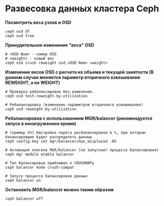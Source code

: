 # Развесовка данных кластера Ceph

**Посмотреть веса узлов и OSD**

	ceph osd df
	ceph osd tree
	
**Принудительное изменение "веса" OSD**
 
	# <OSD Num> - номер OSD
	# <weight> - новый вес
	ceph osd crush reweight osd.<OSD Num> <weight>

**Изменение весов OSD с расчета их объема и текущей занятости (В данном случае меняется параметр  вторичного взвешивания REWEIGHT, а не WEIGHT)**

	# Проверка ребалансировки без изменения.
	ceph osd test-reweight-by-utilization    
	
	# Ребалансировка (изменение параметров вторичного взвешивания)
	ceph osd reweight-by-utilization	 

**Ребалансировка  с использованием MGR/balancer (рекомендуется запуск в ненагруженное время)**

	# (пример 5%) Настройка порога расбалансировки в %, при котором балансировшик будет распределять данные
	ceph config-key set mgr/balancer/max_misplaced .05

	# Активация плагина MGR/balancer (не запускает процесса балансировки)
	ceph mgr module enable balancer				

	# Тип балансировки приближен к CRUSHMAPу
	ceph balancer mode crush-compat				

	# Запуск процесса балансировки данных
	ceph balancer on

**Остановить MGR/balancer можно таким образом**

	ceph balancer off
